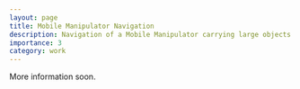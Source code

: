 ```yaml
---
layout: page
title: Mobile Manipulator Navigation
description: Navigation of a Mobile Manipulator carrying large objects in tight spaces with presence of humans.
importance: 3
category: work
---
```

More information soon.